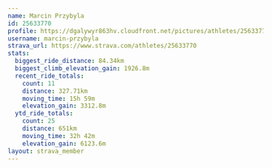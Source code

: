 ```yaml
---
name: Marcin Przybyla
id: 25633770
profile: https://dgalywyr863hv.cloudfront.net/pictures/athletes/25633770/12947173/2/large.jpg
username: marcin-przybyla
strava_url: https://www.strava.com/athletes/25633770
stats:
  biggest_ride_distance: 84.34km
  biggest_climb_elevation_gain: 1926.8m
  recent_ride_totals:
    count: 11
    distance: 327.71km
    moving_time: 15h 59m
    elevation_gain: 3312.8m
  ytd_ride_totals:
    count: 25
    distance: 651km
    moving_time: 32h 42m
    elevation_gain: 6123.6m
layout: strava_member
--- 
```

